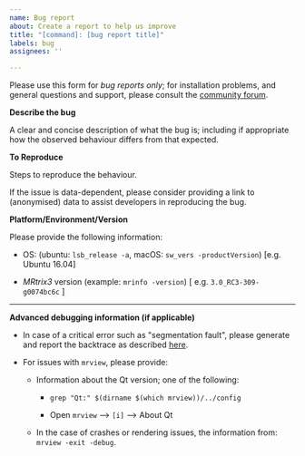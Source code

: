 ```yaml
---
name: Bug report
about: Create a report to help us improve
title: "[command]: [bug report title]"
labels: bug
assignees: ''

---
```


Please use this form for *bug reports only*; for installation problems, and general questions and support, please consult the [community forum](http://community.mrtrix.org/search?expanded=true).

**Describe the bug**

A clear and concise description of what the bug is; including if appropriate
how the observed behaviour differs from that expected.

**To Reproduce**

Steps to reproduce the behaviour.

If the issue is data-dependent, please consider providing a link to
(anonymised) data to assist developers in reproducing the bug.

**Platform/Environment/Version**

Please provide the following information:

-  OS: (ubuntu: `lsb_release -a`, macOS: `sw_vers -productVersion`) [e.g. Ubuntu 16.04]

-  *MRtrix3* version (example: `mrinfo -version`) [ e.g. `3.0_RC3-309-g0074bc6c` ]

---

**Advanced debugging information (if applicable)**

-  In case of a critical error such as "segmentation fault", please generate
   and report the backtrace as described [here](https://mrtrix.readthedocs.io/en/latest/troubleshooting/advanced_debugging.html).

- For issues with `mrview`, please provide:

   -  Information about the Qt version; one of the following:

      -  `grep "Qt:" $(dirname $(which mrview))/../config`

      -  Open `mrview` --> `[i]` --> About Qt

   -  In the case of crashes or rendering issues, the information from:
      `mrview -exit -debug`.
